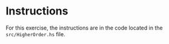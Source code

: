# Instructions

For this exercise, the instructions are in the code located in the `src/HigherOrder.hs` file.
